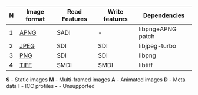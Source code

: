| N  | Image format                                                | Read Features | Write features    | Dependencies      |
| -- | ----------------------------------------------------------- | ------------- | ----------------- | ----------------- |
| 1  | [APNG](https://wikipedia.org/wiki/APNG)                     | SADI          | -                 | libpng+APNG patch |
| 2  | [JPEG](https://wikipedia.org/wiki/JPEG)                     | SDI           | SDI               | libjpeg-turbo     |
| 3  | [PNG](https://wikipedia.org/wiki/Portable_Network_Graphics) | SDI           | SDI               | libpng            |
| 4  | [TIFF](https://wikipedia.org/wiki/TIFF)                     | SMDI          | SMDI              | libtiff           |

**S** - Static images
**M** - Multi-framed images
**A** - Animated images
**D** - Meta data
**I** - ICC profiles
**-** - Unsupported
